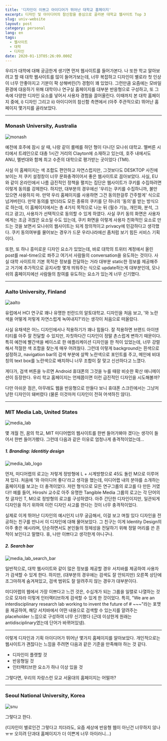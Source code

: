 ```yaml
---
title: '디자인이 이쁘고 아이디어가 뛰어난 대학교 홈페이지'
excerpt: 디자인 및 아이디어의 참신함을 중심으로 골라본 대학교 웹사이트 Top 3
slug: univ-website
layout: post
category: personal
lang: en
tags:
  - 웹사이트
  - 대학
  - 디자인
date: 2020-01-13T05:26:09.000Z
---
```


우리가 대학에 대해 궁금한게 생기면 먼저 웹사이트를 들어가본다. 나 또한 학교 알아보려고 할 때 대학 웹사이트를 많이 들어가보는데, 너무 복잡하고 디자인이 별로라 첫 인상이 너무 안좋아지고 기분이 팍 상해버린(?) 경험이 꽤 있었다. 그런만큼 요즘에는 모바일 환경에 대응하기 위해 대학이나 연구실 홈페이지를 대부분 반응형으로 구성하고, 또 그 속에 다양한 디자인 요소를 넣어서 사용자 경험을 끌어올린다. 이때까지 본 대학 홈페이지 중에, i) 디자인 그리고 ii) 아이디어의 참신함 측면에서 (아주 주관적으로) 뛰어난 홈페이지 몇가지를 골라보았다.

---

### Monash University, Australia

![monash](/images/posts/monash.jpg)

예전에 호주에 잠시 살 때, 나랑 같이 룸메를 하던 형이 다니던 모나쉬 대학교. 멜버른 시티에서 트레인으로 대충 1시간 거리의 Clayton에 소재하고 있는데, 호주 내에서도 ANU, 멜번대와 함께 최고 수준의 대학으로 평가받는 곳이었다 (TMI).

사실 이 홈페이지는 색 조합도 편안하고 자연스럽지만, 그것보다도 DESKTOP 사진에 보이는 저 쿠키 설정창이 너무 문화충격이어서 좋은 웹사이트로 꼽아보았다. 사실, EU와 같이 온라인에서 나름 급진적인 정책을 펼치는 집단은 웹사이트가 쿠키를 수집하려면 이렇게 동의를 강제한다. 하지만, 대부분의 경우에선 '우리는 쿠키를 수집하니까, 불만 있으면 사용하지 마. 만약 우리 홈페이지를 사용하면 그건 동의한걸루 간주할게' 식으로 넘겨버린다. 만약 동의를 받더라도 모든 종류의 쿠키를 단 하나의 '동의'를 받는 방식으로 하는데, 이 홈페이지에서는 총 4가지 목적으로 나눈 뒤 (필수 기능, 개인화, 분석, 그리고 광고), 사용자가 선택적으로 동의할 수 있게 하였다. 사실 쿠키 동의 화면은 사용자에게는 조금 귀찮은 요소일 수도 있는데, 쿠키 화면을 이렇게 사용자 친화적인 요소로 만드는 것을 보면서 모나쉬의 웹사이트는 되게 창의적이고 privacy에 민감하다고 생각했다. 쿠키 동의여부를 물어보는 경우가 드문 우리나라에선 좀처럼 보기 힘든 서비스 기획이다.

또한, 또 하나 흥미로운 디자인 요소가 있었는데, 바로 대학의 트위터 계정에서 올린 post를 real-time으로 쏴주고 여기서 사람들의 conversation을 유도하는 것이다. 사실 대학 사이트의 기본 목적은 정보를 전달하는 거라 대부분 static한 정보를 제공해주고 거기에 추가적으로 공지사항 몇개 띄워주는 식으로 update하는게 대부분인데, 모나쉬의 홈페이지에선 사람들의 참여를 유도하는 요소가 있는게 너무 신기했다.

---

### Aalto University, Finland

![aalto](/images/posts/aalto.jpg)

유럽에서 HCI 연구로 꽤나 유명한 핀란드의 알토대학교. 디자인을 처음 보고, '와 노란색을 어떻게 저렇게 자연스럽게 녹여내지?'라는 생각이 처음으로 떠올랐다.

사실 유채색은 어느 디자인에서나 적용하기가 꽤나 힘들다. 잘 적용하면 브랜드 아이덴티티를 아주 잘 전달할 수 있지만, 자칫하다간 디자인이 정말 촌스럽게 변하기 때문이다. 특히 예전에 빨간색을 베이스로 한 애플리케이션 디자인을 한 적이 있었는데, 너무 강렬해서 적절한 색 조합을 찾는게 매우 어려웠다. 그런데 이렇게 background는 흰색으로 설정하고, navigation bar의 검색 부분에 살짝 노란색으로 포인트를 주고, 메인에 비대칭의 text box를 노란색으로 배치하니 너무 조합이 잘 맞고 신선하다고 느꼈다.

게다가, 검색 버튼을 누르면 Android 휴대폰의 그것을 누를 때랑 비슷한 확산 애니메이션이 등장한다. 우리 학교 홈페이지는 언제쯤이면 이런 급진적인 디자인을 시도해볼까?

다만 아쉬운 점은, 아무래도 웹을 반응형으로 만들다 보니 휴대폰 스크린에서는 그냥저냥한 디자인이 돼버렸다 (물론 이것마저 디자인이 전혀 어색하진 않다).

---

### MIT Media Lab, United States

![media_lab](/images/posts/media_lab.jpg)

몇 개월 전, 꿈의 학교, MIT 미디어랩의 웹사이트를 한번 들어가봐야 겠다는 생각이 들어서 한번 들어가봤다. 그런데 다음과 같은 이유로 엄청나게 충격적이었는데...

##### 1. Branding: Identitiy design

![media_lab_logo](/images/posts/media_lab_logo.jpg)

먼저, 미디어랩의 로고는 저렇게 정방형에 L + 시계방향으로 45도 돌린 M으로 이루어져 있다. 처음에 '와 아이디어 좋다'라고 생각을 했는데, 미디어랩 내의 분야를 소개하는 홈페이지를 보고는 더 충격이었다. 저런 형식으로 모든 연구그룹의 로고를 다 만든 거였다!! 예를 들어, Hiroshi 교수로 아주 유명한 Tangible Media 그룹의 로고는 각 단어의 첫 글자인 T, M으로 정방형의 로고를 구성하였다. 아주 간단한 디자인이지만, 일관되게 디자인을 하기 위하여 이런 디자인 사고를 한다는 것이 너무 충격적이었다.

실제로 이게 뛰어난 디자인의 예시인지 너무 궁금해서, 이걸 보고 며칠 있다 디자인을 전공하는 친구를 만나서 이 디자인에 대해 물어보았다. 그 친구는 이게 Identity Design의 아주 좋은 예시라며, 단순하면서도 본인들의 정체성을 전달하기 위해 정말 머리를 쓴 흔적이 보인다고 말했다. 휴, 나만 이쁘다고 생각한게 아니구나.

##### 2. Search bar

![media_lab_search_bar](/images/posts/media_lab_search_bar.jpg)

일반적으로, 대학 웹사이트와 같이 많은 정보를 제공할 경우 서치바를 제공하여 사용자가 검색할 수 있게 한다. 하지만, (대부분의 경우에는 검색도 잘 안되지만) 오른쪽 상단에 조그마하게 숨겨져있고, 검색 범위도 잘 알려주지 않는 경우가 대부분이다.

미디어랩의 웹에서 가장 이쁘다고 느낀 것은, 수십개가 되는 그룹을 일렬로 나열하는 것으로 모자라 이렇게 인터랙티브하게 검색할 수 있게 한 것이었다. 특히, "We are an interdisciplinary research lab working to invent the future of # ~~~"라는 포맷을 제공하여, 해당 서치바에서 어떤 내용으로 검색할 수 있는지를 얄려주는 placeholder 느낌으로 구성하여 너무 신기했다 (근데 이상한게 원래는 antidisciplinary였는데 단어가 바뀌어있넹).

---

이렇게 디자인과 기획 아이디어가 뛰어난 몇가지 홈페이지를 알아보았다. 개인적으로는 웹사이트가 괜찮다는 느낌을 주려면 다음과 같은 기준을 만족해야 하는 것 같다.

- 디자인이 플랫할 것
- 반응형일 것
- 인터랙티브한 요소가 하나 이상 있을 것


그렇다면, 우리의 자랑스런 모교 서울대의 홈페이지는 어떨까?

---

### Seoul National University, Korea

![snu](/images/posts/snu.jpg)

그렇다고 한다.

(디자인이 별로인건 그렇다고 치더라도, 요즘 세상에 반응형 웹이 아닌건 너무하지 않나 ㅠㅠ 오히려 단과대 홈페이지가 더 이쁜게 너무 아이러니...)